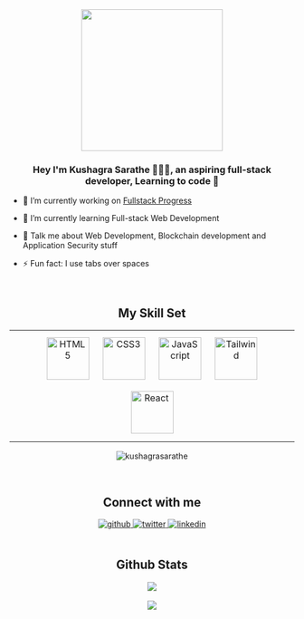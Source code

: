 <div align="center">
<img src="https://rishavanand.github.io/static/images/greetings.gif" align="center" height="250" width="" />
</div>
  

### <div align="center">Hey I'm Kushagra Sarathe 👨🏻‍💻, an aspiring full-stack developer, Learning to code 🚀</div>  
  
- 🔭 I’m currently working on [Fullstack Progress](https://github.com/kushagrasarathe/fullstack-progress)  
  

- 🌱 I’m currently learning Full-stack Web Development  
  

- 💬 Talk me about Web Development, Blockchain development and Application Security stuff  
  

- ⚡ Fun fact: I use tabs over spaces  
  

<br/>  


<h2 align="center">My Skill Set</h2>

<table align="center"><tr><td valign="top" width="33%">

<div align="center">  
<img style="margin: 10px" src="https://profilinator.rishav.dev/skills-assets/html5-original-wordmark.svg" alt="HTML5" height="75" />  
<img style="margin: 10px" src="https://profilinator.rishav.dev/skills-assets/css3-original-wordmark.svg" alt="CSS3" height="75" />  
<img style="margin: 10px" src="https://profilinator.rishav.dev/skills-assets/javascript-original.svg" alt="JavaScript" height="75" />  
<img style="margin: 10px" src="https://avatars.githubusercontent.com/u/67109815?s=200&v=4" alt="Tailwind" height="75" />
<img style="margin: 10px" src="https://profilinator.rishav.dev/skills-assets/react-original-wordmark.svg" alt="React" height="75" />    
</div>
</td></tr></table>  
<p align="center"><img align="center" src="https://github-readme-stats.vercel.app/api/top-langs?username=kushagrasarathe&show_icons=true&locale=en&layout=compact" alt="kushagrasarathe" /></p>
<br/>  
<h2 align="center">Connect with me</h2>  
<div align="center">
<a href="https://github.com/kushagrasarathe" target="_blank">
<img src=https://img.shields.io/badge/github-%2324292e.svg?&style=for-the-badge&logo=github&logoColor=white alt=github style="margin-bottom: 5px;" />
</a>
<a href="https://twitter.com/kushagrasarathe" target="_blank">
<img src=https://img.shields.io/badge/twitter-%2300acee.svg?&style=for-the-badge&logo=twitter&logoColor=white alt=twitter style="margin-bottom: 5px;" />
</a>
<a href="https://linkedin.com/in/kushagra-sarathe" target="_blank">
<img src=https://img.shields.io/badge/linkedin-%231E77B5.svg?&style=for-the-badge&logo=linkedin&logoColor=white alt=linkedin style="margin-bottom: 5px;" />
</a>
</div>
<br/>  

<h2 align="center">Github Stats</h2>

<div align="center"><img src="https://github-readme-stats.vercel.app/api?username=kushagrasarathe&show_icons=true&count_private=true&hide_border=true" align="center" /></div>   

<br/>  

<div align="center">
<img src="https://komarev.com/ghpvc/?username=kushagrasarathe&&style=flat-square" align="center" />
</div>  

